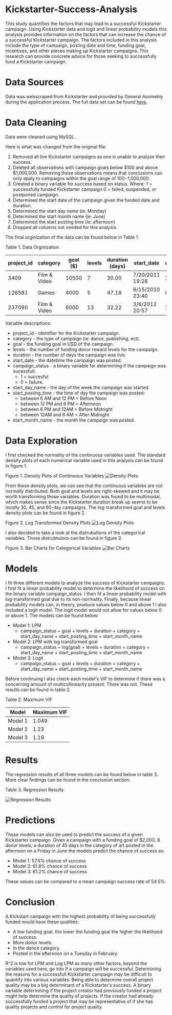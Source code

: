 # Kickstarter-Success-Analysis
This study quantifies the factors that may lead to a successful Kickstarter campaign. Using Kickstarter data and logit and linear probability models this analysis provides information on the factors that can increase the chance of a successful Kickstarter campaign. The factors included in this analysis include the type of campaign, posting date and time, funding goal, incentives, and other pieces making up Kickstarter campaigns. This research can provide concrete advice for those seeking to successfully fund a Kickstarter campaign.

# Data Sources
Data was webscraped from Kickstarter and provided by General Assmebly during the application process. The full data set can be found [here](https://drive.google.com/file/d/10T-jhndaDi-nOcCzKgnn3F41yizTHXip/view?usp=sharing). 

# Data Cleaning
Data were cleaned using MySQL. 

Here is what was changed from the original file:
1. Removed all live Kickstarter campaigns as one is unable to analyze their success.
2. Deleted all observations with campaign goals below $100 and above $1,000,000. Removing these observations means that conclusions can only apply to campaigns within the goal range of $100-$1,000,000.
3. Created a binary variable for success based on status. Where:
1 = successfully funded Kickstarter campaign
0 = failed, suspended, or postponed campaign.
4. Determined the start date of the campaign given the funded date and duration.
5. Determined the start day name (ie: Monday)
8. Determined the start month name (ie: June)
9. Determined the start posting time (ie: afternoon)
10. Dropped all columns not needed for this analysis.

The final orginization of the data can be found below in Table 1.

Table 1. Data Orginization

project_id | category | goal ($) | levels | duration (days) | start_date | campaign_status | start_day_name | start_posting_time | start_month_name  
----- | ------ | ---------- | ---------- | ---------- | --------- | ---------------- | ------------- | -------------- | ---
3409 | Film & Video | 10500 | 7 | 30.00 | 7/20/2011 19:28 | 1 | Wednesday | Before Midnight | July
126581 | Games | 4000 | 5 | 47.18 | 6/15/2010 23:40 | 0 | Tuesday | Before Midnight | June
237090 | Film & Video | 6000 | 13 | 32.22 | 3/6/2012 20:57 | 1 | Tuesday | Before Midnight | March

Variable descriptions:
* project_id - identifier for the Kickstarter campaign. 
* category - the type of campaign (ie: dance, publishing, ect).
* goal - the funding goal in USD of the campaign.
* levels - the number of funding donor reward levels for the campaign.
* duration - the number of days the campaign was live.
* start_date - the datetime the campaign was posted.
* campaign_status - a binary variable for determining if the campaign was sucessfull:
  * 1 = succesful 
  * 0 = failure.
* start_day_name - the day of the week the campaign was started.
* start_posting_time - the time of day the campaign was posted: 
  * between 6 AM and 12 PM = Before Noon                         
  * between 12 PM and 6 PM = Afternoon                           
  * between 6 PM and 12AM = Before Midnight                       
  * between 12AM and 6 AM = After Midnight
* start_month_name - the month the campaign was posted.

# Data Exploration
I first checked the normality of the continuous variables used. The standard density plots of each numerical variable used in this analysis can be found in figure 1.

Figure 1. Density Plots of Continuous Variables
![Density Plots](https://github.com/albertfrantz/Kickstarter-Success-Analysis/blob/master/densityplots.JPG)

From these density plots, we can see that the continuous variables are not normally distributed. Both goal and levels are right-skewed and it may be worth transforming those variables. Duration was found to be multimodal, which makes sense since the Kickstarter duration break up seems to be mostly 30, 45, and 60-day campaigns.  The log-transformed goal and levels density plots can be found in figure 2. 

Figure 2. Log Transformed Density Plots
![Log Density Plots](https://github.com/albertfrantz/Kickstarter-Success-Analysis/blob/master/logdensityplots.JPG)

I also decided to take a look at the distrubutions of the categorical variables. Those distrubtuions can be found in figure 3.

Figure 3. Bar Charts for Categorical Variables
![Bar Charts](https://github.com/albertfrantz/Kickstarter-Success-Analysis/blob/master/barplot.JPG)

# Models

I fit three different models to analyze the success of Kickstarter campaigns. I first fit a linear probability model to determine the likelihood of success on the binary variable campaign_status. I then fit a linear probability model with log-transformed goal due to its non-normality. Finally, because linear probability models can, in theory, produce values below 0 and above 1 I also included a logit model. The logit model would not allow for values below 0 or above 1. The models can be found below:

* Model 1: LPM
  * campaign_status ~ goal + levels + duration + category + start_day_name + start_posting_time + start_month_name
* Model 2: LPM with log transformed goal
  * campaign_status ~ log(goal) + levels + duration + category + start_day_name + start_posting_time + start_month_name
* Model 3: Logit
  * campaign_status ~ goal + levels + duration + category + start_day_name + start_posting_time + start_month_name

Before continuing I also check each model's VIF to determine if there was a concerning amount of multicollinearity present. There was not. These results can be found in table 2.

Table 2. Maximum VIF

Model | Maximum VIF 
----- | ------
Model 1 | 1.049 
Model 2 | 1.23
Model 3 | 1.19

# Results

The regression results of all three models can be found below in table 3. More clear findings can be found in the conclusion section. 

Table 3. Regression Results

![Regression Results](https://github.com/albertfrantz/Kickstarter-Success-Analysis/blob/master/kickstarterresults.png)

# Predictions
These models can also be used to predict the success of a given Kickstarter campaign. Given a campaign with a funding goal of $2,000, 8 donor levels, a duration of 45 days in the category of art posted in the afternoon on a Friday in June the models predict the chance of success as:

* Model 1: 57.6% chance of success
* Model 2: 61.8% chance of success
* Model 3: 61.2% chance of success

These values can be compared to a mean campaign success rate of 54.5%.

# Conclusion
A Kickstart campaign with the highest probability of being successfully funded would have these qualities:
* A low funding goal. the lower the funding goal the higher the likelihood of success.
* More donor levels.
* In the dance category.
* Posted in the afternoon on a Tuesday in February.

R^2 is low for LPM and Log LPM as many other factors, beyond the variables used here, go into if a campaign will be successful. Determining the reasons for a successfull Kickstarter campaign may be difficult to quantify into various variables. Being able to determine overall project quality may be a big determinant of a Kickstarter's success. A binary variable determining if the project creator had previously funded a project might help determine the quality of projects. If the creator had already successfully funded a project that may be representative of if she has quality projects and control for project quality.
